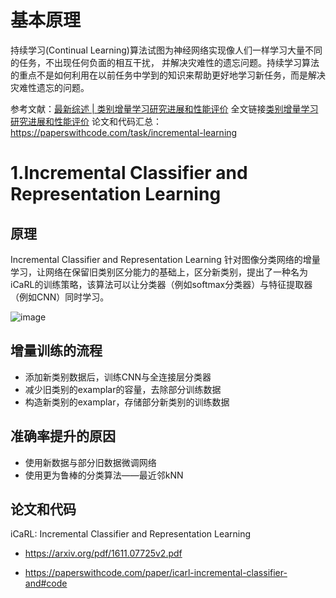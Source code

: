 # 基本原理
持续学习(Continual Learning)算法试图为神经网络实现像人们一样学习大量不同的任务，不出现任何负面的相互干扰， 并解决灾难性的遗忘问题。持续学习算法的重点不是如何利用在以前任务中学到的知识来帮助更好地学习新任务，而是解决灾难性遗忘的问题。

参考文献：[最新综述 | 类别增量学习研究进展和性能评价](https://www.zhuanzhi.ai/vip/cf8a64587dc628dab1cca6945b98a751) 全文链接[类别增量学习研究进展和性能评价](https://github.com/bettermorn/IAICourse/blob/main/refermaterials/papers/%E7%B1%BB%E5%88%AB%E5%A2%9E%E9%87%8F%E5%AD%A6%E4%B9%A0%E7%A0%94%E7%A9%B6%E8%BF%9B%E5%B1%95%E5%92%8C%E6%80%A7%E8%83%BD%E8%AF%84%E4%BB%B7.pdf)
论文和代码汇总：
https://paperswithcode.com/task/incremental-learning

# 1.Incremental Classifier and Representation Learning
## 原理
Incremental Classifier and Representation Learning
针对图像分类网络的增量学习，让网络在保留旧类别区分能力的基础上，区分新类别，提出了一种名为iCaRL的训练策略，该算法可以让分类器（例如softmax分类器）与特征提取器（例如CNN）同时学习。

![image](https://user-images.githubusercontent.com/568965/232740779-58158fb8-ddf3-4e9d-938b-2785c3ec9873.png)
## 增量训练的流程
* 添加新类别数据后，训练CNN与全连接层分类器
* 减少旧类别的examplar的容量，去除部分训练数据
* 构造新类别的examplar，存储部分新类别的训练数据

## 准确率提升的原因
* 使用新数据与部分旧数据微调网络
* 使用更为鲁棒的分类算法——最近邻kNN

## 论文和代码
iCaRL: Incremental Classifier and Representation Learning
* https://arxiv.org/pdf/1611.07725v2.pdf

* https://paperswithcode.com/paper/icarl-incremental-classifier-and#code
# 

